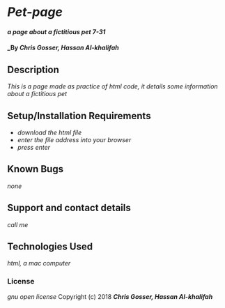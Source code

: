 # _Pet-page_

#### _a page about a fictitious pet_ _7-31_

#### _By _**Chris Gosser, Hassan Al-khalifah**_

## Description

_This is a page made as practice of html code, it details some information about a fictitious pet_

## Setup/Installation Requirements

* _download the html file_
* _enter the file address into your browser_
* _press enter_

## Known Bugs

_none_

## Support and contact details

_call me_

## Technologies Used

_html, a mac computer_

### License

*gnu open license*
Copyright (c) 2018 **_Chris Gosser, Hassan Al-khalifah_**
